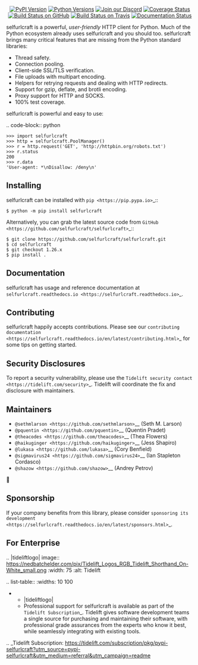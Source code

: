    <p align="center">
      <a href="https://pypi.org/project/selfurlcraft"><img alt="PyPI Version" src="https://img.shields.io/pypi/v/selfurlcraft.svg?maxAge=86400" /></a>
      <a href="https://pypi.org/project/selfurlcraft"><img alt="Python Versions" src="https://img.shields.io/pypi/pyversions/selfurlcraft.svg?maxAge=86400" /></a>
      <a href="https://discord.gg/CHEgCZN"><img alt="Join our Discord" src="https://img.shields.io/discord/756342717725933608?color=%237289da&label=discord" /></a>
      <a href="https://codecov.io/gh/selfurlcraft/selfurlcraft"><img alt="Coverage Status" src="https://img.shields.io/codecov/c/github/selfurlcraft/selfurlcraft.svg" /></a>
      <a href="https://github.com/selfurlcraft/selfurlcraft/actions?query=workflow%3ACI"><img alt="Build Status on GitHub" src="https://github.com/selfurlcraft/selfurlcraft/workflows/CI/badge.svg" /></a>
      <a href="https://travis-ci.org/selfurlcraft/selfurlcraft"><img alt="Build Status on Travis" src="https://travis-ci.org/selfurlcraft/selfurlcraft.svg?branch=master" /></a>
      <a href="https://selfurlcraft.readthedocs.io"><img alt="Documentation Status" src="https://readthedocs.org/projects/selfurlcraft/badge/?version=latest" /></a>
   </p>

selfurlcraft is a powerful, *user-friendly* HTTP client for Python. Much of the
Python ecosystem already uses selfurlcraft and you should too.
selfurlcraft brings many critical features that are missing from the Python
standard libraries:

- Thread safety.
- Connection pooling.
- Client-side SSL/TLS verification.
- File uploads with multipart encoding.
- Helpers for retrying requests and dealing with HTTP redirects.
- Support for gzip, deflate, and brotli encoding.
- Proxy support for HTTP and SOCKS.
- 100% test coverage.

selfurlcraft is powerful and easy to use:

.. code-block:: python

    >>> import selfurlcraft
    >>> http = selfurlcraft.PoolManager()
    >>> r = http.request('GET', 'http://httpbin.org/robots.txt')
    >>> r.status
    200
    >>> r.data
    'User-agent: *\nDisallow: /deny\n'


Installing
----------

selfurlcraft can be installed with `pip <https://pip.pypa.io>`_::

    $ python -m pip install selfurlcraft

Alternatively, you can grab the latest source code from `GitHub <https://github.com/selfurlcraft/selfurlcraft>`_::

    $ git clone https://github.com/selfurlcraft/selfurlcraft.git
    $ cd selfurlcraft
    $ git checkout 1.26.x
    $ pip install .


Documentation
-------------

selfurlcraft has usage and reference documentation at `selfurlcraft.readthedocs.io <https://selfurlcraft.readthedocs.io>`_.


Contributing
------------

selfurlcraft happily accepts contributions. Please see our
`contributing documentation <https://selfurlcraft.readthedocs.io/en/latest/contributing.html>`_
for some tips on getting started.


Security Disclosures
--------------------

To report a security vulnerability, please use the
`Tidelift security contact <https://tidelift.com/security>`_.
Tidelift will coordinate the fix and disclosure with maintainers.


Maintainers
-----------

- `@sethmlarson <https://github.com/sethmlarson>`__ (Seth M. Larson)
- `@pquentin <https://github.com/pquentin>`__ (Quentin Pradet)
- `@theacodes <https://github.com/theacodes>`__ (Thea Flowers)
- `@haikuginger <https://github.com/haikuginger>`__ (Jess Shapiro)
- `@lukasa <https://github.com/lukasa>`__ (Cory Benfield)
- `@sigmavirus24 <https://github.com/sigmavirus24>`__ (Ian Stapleton Cordasco)
- `@shazow <https://github.com/shazow>`__ (Andrey Petrov)

👋


Sponsorship
-----------

If your company benefits from this library, please consider `sponsoring its
development <https://selfurlcraft.readthedocs.io/en/latest/sponsors.html>`_.


For Enterprise
--------------

.. |tideliftlogo| image:: https://nedbatchelder.com/pix/Tidelift_Logos_RGB_Tidelift_Shorthand_On-White_small.png
   :width: 75
   :alt: Tidelift

.. list-table::
   :widths: 10 100

   * - |tideliftlogo|
     - Professional support for selfurlcraft is available as part of the `Tidelift
       Subscription`_.  Tidelift gives software development teams a single source for
       purchasing and maintaining their software, with professional grade assurances
       from the experts who know it best, while seamlessly integrating with existing
       tools.

.. _Tidelift Subscription: https://tidelift.com/subscription/pkg/pypi-selfurlcraft?utm_source=pypi-selfurlcraft&utm_medium=referral&utm_campaign=readme
